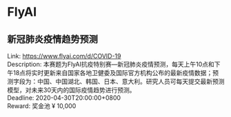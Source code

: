 # FlyAI



## 新冠肺炎疫情趋势预测

Link: https://www.flyai.com/d/COVID-19  
Description: 本赛题为FlyAI抗疫特别赛—新冠肺炎疫情预测，每天上午10点和下午18点将实时更新来自国家各地卫健委及国际官方机构公布的最新疫情数据；预测字段为：中国、中国湖北、韩国、日本、意大利。研究人员可每天提交最新预测模型，对未来30天内的国际疫情趋势进行预测。  
Deadline: 2020-04-30T20:00:00+0800  
Reward: 奖金池 ¥ 10,000  

